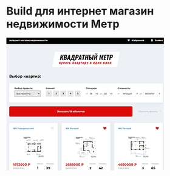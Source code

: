 # Build для интернет магазин недвижимости Метр

![Preview](https://github.com/ArtDinWin/project_metr_distr/blob/main/preview.png)
